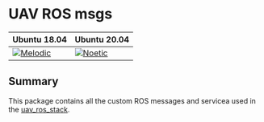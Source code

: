 # UAV ROS msgs

| Ubuntu 18.04  | Ubuntu 20.04|
|---------------------------------------------------------------------------------------------------------------------------------|--------------------------------------------------------------------------------------------------------------------------------|
 [![Melodic](https://github.com/lmark1/uav_ros_msgs/workflows/Melodic/badge.svg)](https://github.com/lmark1/uav_ros_msgs/actions) | [![Noetic](https://github.com/lmark1/uav_ros_msgs/workflows/Noetic/badge.svg)](https://github.com/lmark1/uav_ros_msgs/actions) |

## Summary

This package contains all the custom ROS messages and servicea used in the [uav_ros_stack](https://github.com/lmark1/uav_ros_stack).